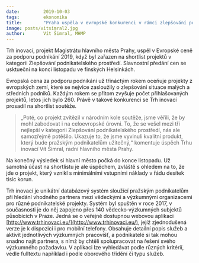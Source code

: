 ```yaml
---
date:         2019-10-03
tags:         ekonomika
title:        "Praha uspěla v evropské konkurenci v rámci zlepšování podnikatelského prostředí"
image: posts/vitsimral2.jpg
author:       Vít Šimral, MHMP
---
```


Trh inovací, projekt Magistrátu hlavního města Prahy, uspěl v Evropské ceně za podporu podnikání 2019, když byl zařazen na shortlist projektů v kategorii Zlepšování podnikatelského prostředí. Slavnostní předání cen se usktueční na konci listopadu ve finských Helsinkách.

Evropská cena za podporu podnikání už třináctým rokem oceňuje projekty z evropských zemí, které se nejvíce zasloužily o zlepšování situace malých a středních podniků. Každým rokem se přitom zvyšuje počet přihlašovaných projektů, letos jich bylo 260. Právě v takové konkurenci se Trh inovací prosadil na shortlist soutěže.

> „Poté, co projekt zvítězil v národním kole soutěže, jsme věřili, že by mohl zabodovat i na celoevropské úrovni. To, že se vešel mezi tři nejlepší v kategorii Zlepšování podnikatelského prostředí, nás ale samozřejmě potěšilo. Ukazuje to, že jsme vyvinuli kvalitní produkt, který bude pražským podnikatelům užitečný,“ komentuje úspěch Trhu inovací Vít Šimral, radní hlavního města Prahy.

Na konečný výsledek si hlavní město počká do konce listopadu. Už samotná účast na shortlistu je ale úspěchem, zvláště s ohledem na to, že jde o projekt, který vznikl s minimálními vstupními náklady v řádu desítek tisíc korun.

Trh inovací je unikátní databázový systém sloužící pražským podnikatelům při hledání vhodného partnera mezi vědeckými a výzkumnými organizacemi pro různé podnikatelské projekty. Systém byl spuštěn v roce 2017, v současnosti je do něj zapojeno přes 140 vědecko‑výzkumných subjektů působících v Praze. Jedná se o veřejně dostupnou webovou aplikaci [http://www.trhinovaci.eu/](http://www.trhinovaci.eu/), jejíž zjednodušená verze je k dispozici i pro mobilní telefony. Obsahuje detailní popis služeb a aktivit jednotlivých výzkumných pracovišť, a podnikatelé si tak mohou snadno najít partnera, s nímž by chtěli spolupracovat na řešení svého výzkumného požadavku. V aplikaci lze vyhledávat podle různých kritérií, vedle fulltextu například i podle oborového třídění či typu služeb.


